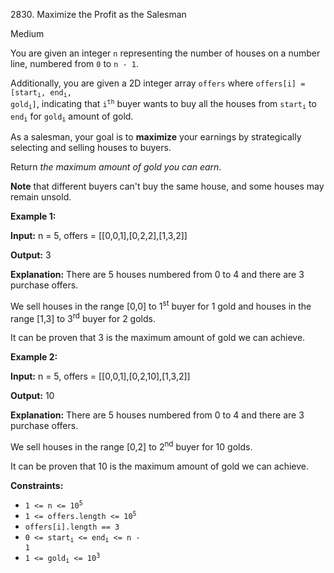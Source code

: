 2830\. Maximize the Profit as the Salesman

Medium

You are given an integer `n` representing the number of houses on a number line, numbered from `0` to `n - 1`.

Additionally, you are given a 2D integer array `offers` where <code>offers[i] = [start<sub>i</sub>, end<sub>i</sub>, gold<sub>i</sub>]</code>, indicating that <code>i<sup>th</sup></code> buyer wants to buy all the houses from <code>start<sub>i</sub></code> to <code>end<sub>i</sub></code> for <code>gold<sub>i</sub></code> amount of gold.

As a salesman, your goal is to **maximize** your earnings by strategically selecting and selling houses to buyers.

Return _the maximum amount of gold you can earn_.

**Note** that different buyers can't buy the same house, and some houses may remain unsold.

**Example 1:**

**Input:** n = 5, offers = [[0,0,1],[0,2,2],[1,3,2]]

**Output:** 3

**Explanation:** There are 5 houses numbered from 0 to 4 and there are 3 purchase offers. 

We sell houses in the range [0,0] to 1<sup>st</sup> buyer for 1 gold and houses in the range [1,3] to 3<sup>rd</sup> buyer for 2 golds. 

It can be proven that 3 is the maximum amount of gold we can achieve.

**Example 2:**

**Input:** n = 5, offers = [[0,0,1],[0,2,10],[1,3,2]]

**Output:** 10

**Explanation:** There are 5 houses numbered from 0 to 4 and there are 3 purchase offers. 

We sell houses in the range [0,2] to 2<sup>nd</sup> buyer for 10 golds. 

It can be proven that 10 is the maximum amount of gold we can achieve.

**Constraints:**

*   <code>1 <= n <= 10<sup>5</sup></code>
*   <code>1 <= offers.length <= 10<sup>5</sup></code>
*   `offers[i].length == 3`
*   <code>0 <= start<sub>i</sub> <= end<sub>i</sub> <= n - 1</code>
*   <code>1 <= gold<sub>i</sub> <= 10<sup>3</sup></code>
